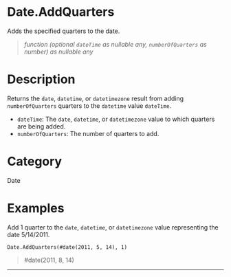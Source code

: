 # Date.AddQuarters
Adds the specified quarters to the date.
> _function (optional <code>dateTime</code> as nullable any, <code>numberOfQuarters</code> as number) as nullable any_

# Description 
Returns the <code>date</code>, <code>datetime</code>, or <code>datetimezone</code> result from adding <code>numberOfQuarters</code> quarters to the <code>datetime</code> value <code>dateTime</code>.
      <ul>
      <li><code>dateTime</code>: The <code>date</code>, <code>datetime</code>, or <code>datetimezone</code> value to which quarters are being added.</li>
      <li><code>numberOfQuarters</code>: The number of quarters to add.</li>
      </ul>
# Category 
Date
# Examples 
Add 1 quarter to the <code>date</code>, <code>datetime</code>, or <code>datetimezone</code> value representing the date 5/14/2011.
```
Date.AddQuarters(#date(2011, 5, 14), 1)
```
> #date(2011, 8, 14)
***
